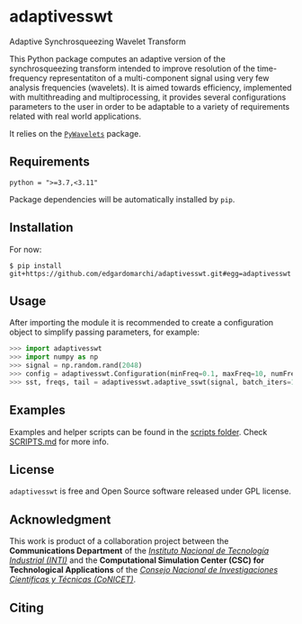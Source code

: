 # adaptivesswt
Adaptive Synchrosqueezing Wavelet Transform

This Python package computes an adaptive version of the synchrosqueezing transform intended to improve resolution
of the time-frequency representatiton of a multi-component signal using very few analysis frequencies (wavelets).
It is aimed towards efficiency, implemented with multithreading and multiprocessing, it provides several configurations parameters to the user in order to be adaptable to a variety of requirements related with 
real world applications.

It relies on the [```PyWavelets```](https://github.com/PyWavelets/pywt) package.

## Requirements
```python = ">=3.7,<3.11"```

Package dependencies will be automatically installed by ```pip```.

## Installation
For now:

```
$ pip install git+https://github.com/edgardomarchi/adaptivesswt.git#egg=adaptivesswt
```

## Usage
After importing the module it is recommended to create a configuration object to simplify passing parameters, for example:

```python
>>> import adaptivesswt
>>> import numpy as np
>>> signal = np.random.rand(2048)
>>> config = adaptivesswt.Configuration(minFreq=0.1, maxFreq=10, numFreqs=20)
>>> sst, freqs, tail = adaptivesswt.adaptive_sswt(signal, batch_iters=10, method='proportional', thrsh=1/10, otl=False, **config.asdict())
```
## Examples
Examples and helper scripts can be found in the [scripts folder](scripts/). Check [SCRIPTS.md](scripts/SCRIPTS.md) for more info.

## License
```adaptivesswt``` is free and Open Source software released under GPL license.

## Acknowledgment
This work is product of a collaboration project between the **Communications Department** of the [_Instituto Nacional de Tecnología Industrial (INTI)_](http://www.inti.gob.ar) and the **Computational Simulation Center (CSC) for Technological Applications** of the [_Consejo Nacional de Investigaciones Científicas y Técnicas (CoNICET)_](http://www.conicet.gov.ar).

## Citing
